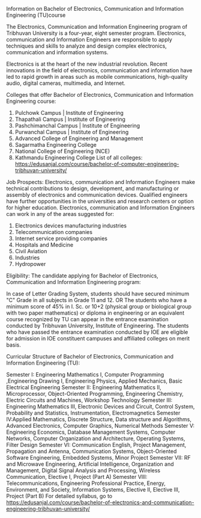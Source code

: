 Information on Bachelor of Electronics, Communication and Information Engineering (TU)course

The Electronics, Communication and Information Engineering program of Tribhuvan University is a four-year, eight semester program. Electronics, communication and Information Engineers are responsible to apply techniques and skills to analyze and design complex electronics, communication and information systems.

Electronics is at the heart of the new industrial revolution. Recent innovations in the field of electronics, communication and information have led to rapid growth in areas such as mobile communications, high-quality audio, digital cameras, multimedia, and Internet.



Colleges that offer Bachelor of Electronics, Communication and Information Engineering course:

1. Pulchowk Campus | Institute of Engineering
2. Thapathali Campus | Institute of Engineering
3. Pashchimanchal Campus | Institute of Engineering
4. Purwanchal Campus | Institute of Engineering
5. Advanced College of Engineering and Management
6. Sagarmatha Engineering College
7. National College of Engineering (NCE)
8. Kathmandu Engineering College
   List of all colleges: https://edusanjal.com/course/bachelor-of-computer-engineering-tribhuvan-university/

Job Prospects:
Electronics, communication and Information Engineers make technical contributions to design, development, and manufacturing or assembly of electronics and communication devices. Qualified engineers have further opportunities in the universities and research centers or option for higher education. Electronics, communication and Information Engineers can work in any of the areas suggested for:

1. Electronics devices manufacturing industries
2. Telecommunication companies
3. Internet service providing companies
4. Hospitals and Medicine
5. Civil Aviation
6. Industries
7. Hydropower



Eligibility:
The candidate applying for Bachelor of Electronics, Communication and Information Engineering program:

In case of Letter Grading System, students should have secured minimum "C" Grade in all subjects in Grade 11 and 12. 
OR
The students who have a minimum score of 45% in I. Sc. or 10+2 (physical group or biological group with two paper mathematics) or diploma in engineering or an equivalent course recognized by TU can appear in the entrance examination conducted by Tribhuvan University, Institute of Engineering.
The students who have passed the entrance examination conducted by IOE are eligible for admission in IOE constituent campuses and affiliated colleges on merit basis.


Curricular Structure of Bachelor of Electronics, Communication and Information Engineering (TU):

Semester I: Engineering Mathematics I, Computer Programming ,Engineering Drawing I, Engineering Physics, Applied Mechanics, Basic Electrical Engineering
Semester II: Engineering Mathematics II, Microprocessor, Object-Oriented Programming, Engineering Chemistry, Electric Circuits and Machines, Workshop Technology
Semester III: Engineering Mathematics III,  Electronic Devices and Circuit, Control System, Probability and Statistics, Instrumentation, Electromagnetics
Semester IV:Applied Mathematics, Discrete Structure, Data structure and Algorithms, Advanced Electronics, Computer Graphics, Numerical Methods
Semester V: Engineering Economics, Database Management Systems, Computer Networks, Computer Organization and Architecture, Operating Systems, Filter Design
Semester VI: Communication English, Project Management, Propagation and Antenna, Communication Systems, Object-Oriented Software Engineering, Embedded Systems, Minor Project
Semester VII: RF and Microwave Engineering, Artificial Intelligence, Organization and Management, Digital Signal Analysis and Processing, Wireless Communication, Elective I, Project (Part A)
Semester VIII: Telecommunications, Engineering Professional Practice, Energy, Environment, and Society, Information Systems, Elective II, Elective III, Project (Part B)
For detailed syllabus, go to https://edusanjal.com/course/bachelor-of-electronics-and-communication-engineering-tribhuvan-university/